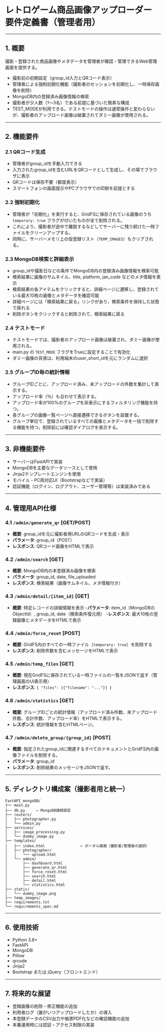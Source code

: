 # レトロゲーム商品画像アップローダー 要件定義書（管理者用）

---

## 1. 概要

撮影・登録された商品画像やメタデータを管理者が確認・管理できるWeb管理画面を提供する。

- 撮影前の初期設定（group\_id入力とQRコード表示）
- 管理者による強制初期化機能（撮影者のセッションを初期化し、一時保存画像を削除）
- MongoDB内の登録済み画像情報の検索
- 撮影者が少人数（1〜3名）である前提に基づいた簡素な構成
- TEST_MODEが利用できる。テストモードの操作は通常操作と変わらないが、撮影者のアップロード画像は破棄されてダミー画像が使用される。
---

## 2. 機能要件

### 2.1 QRコード生成

- 管理者がgroup_idを手動入力できる
- 入力されたgroup_idを含むURLをQRコードとして生成し、その場でブラウザに表示
- QRコードは保存不要（都度表示）
- スマートフォンの画面提示やPCブラウザでの印刷を前提とする

### 2.2 強制初期化

- 管理者が「初期化」を実行すると、GridFSに保存されている画像のうち `temporary: true` フラグが付いたものが全て削除される。
- これにより、撮影者が途中で離脱するなどしてサーバーに残り続けた一時ファイルをクリーンアップする。
- 同時に、サーバーメモリ上の仮登録リスト（`TEMP_IMAGES`）もクリアされる。

### 2.3 MongoDB検索と詳細表示

- group_idや撮影日などの条件でMongoDB内の登録済み画像情報を検索可能
- 検索結果に画像のサムネイル、title, platform, jan_code などのメタ情報を表示
- 検索結果の各アイテムをクリックすると、詳細ページに遷移し、登録されている最大10枚の画像とメタデータを確認可能
- 詳細ページには「検索結果に戻る」リンクがあり、検索条件を保持した状態で戻れる
- 削除ボタンをクリックすると削除されて、検索結果に戻る

### 2.4 テストモード
- テストモードでは、撮影者のアップロード画像は破棄され、ダミー画像が使用される。
- main.py の `TEST_MODE` フラグをTrueに設定することで有効化
- ダミー画像の背景は、利用端末のuser_short_idを元にランダムに選択

### 2.5 グループID毎の統計情報
- グループIDごとに、アップロード済み、未アップロードの件数を集計して表示する。
- アップロード率（％）も合わせて表示する。
- アップロード率が100%のグループを非表示にするフィルタリング機能を持つ。
- 各グループの画像一覧ページへ直接遷移できるボタンを設置する。
- グループ単位で、登録されているすべての画像とメタデータを一括で削除する機能を持つ。削除前には確認ダイアログを表示する。

---

## 3. 非機能要件

- サーバーはFastAPIで実装
- MongoDBを主要なデータソースとして使用
- Jinja2テンプレートエンジンを使用
- モバイル・PC両対応UI（Bootstrapなどで実装）
- 認証機能（ログイン、ログアウト、ユーザー管理等）は実装済みである


---

## 4. 管理用API仕様

### 4.1 `/admin/generate_qr` [GET/POST]

- **概要**: group_idを元に撮影者用URLのQRコードを生成・表示
- **パラメータ**: group_id（POST）
- **レスポンス**: QRコード画像をHTMLで表示

### 4.2 `/admin/search` [GET]

- **概要**: MongoDB内の本登録済み画像を検索
- **パラメータ**: group_id, date, file_uploaded
- **レスポンス**: 検索結果（画像サムネイル、メタ情報付き）

### 4.3  `/admin/detail/{item_id}` [GET]

- **概要**: 特定レコードの詳細情報を表示
-**パラメータ**: item_id（MongoDBのObjectId）, group_id, date（検索条件復元用）
-**レスポンス**: 最大10枚の登録画像とメタデータをHTMLで表示

### 4.4 `/admin/force_reset` [POST]

- **概要**: GridFS内のすべての一時ファイル（`temporary: true`）を削除する
- **レスポンス**: 削除件数を含むメッセージをHTMLで表示

### 4.5 `/admin/temp_files` [GET]

- **概要**: 現在GridFSに保存されている一時ファイルの一覧をJSONで返す（管理画面のUI表示用）
- **レスポンス**: `{ "files": [{"filename": "..."}] }`

### 4.6 `/admin/statistics` [GET]

- **概要**: グループIDごとの統計情報（アップロード済み件数、未アップロード件数、合計件数、アップロード率）をHTMLで表示する。
- **レスポンス**: 統計情報を含むHTMLページ。

### 4.7 `/admin/delete_group/{group_id}` [POST]

- **概要**: 指定されたgroup_idに関連するすべてのドキュメントとGridFS内の画像ファイルを削除する。
- **パラメータ**: group_id
- **レスポンス**: 削除結果のメッセージをJSONで返す。

---

## 5. ディレクトリ構成案（撮影者用と統一）

```
FastAPI_mongoDB/
├── main.py
├── db.py     ← MongoDB接続設定
├── routers/
│   ├── photographer.py
│   └── admin.py
├── services/
│   ├── image_processing.py
│   └── dummy_image.py
├── templates/
│   ├── index.html                ← ポータル画面（撮影者/管理者の選択）
│   ├── photographer/
│   │   └── upload.html
│   └── admin/
│       ├── dashboard.html
│       ├── generate_qr.html
│       ├── force_reset.html
│       ├── search.html
│       ├── detail.html
│       └── statistics.html
├── static/
│   └── dummy_image.png
├── temp_images/
├── requirements.txt
└── requirements_spec.md
```

---

## 6. 使用技術

- Python 3.8+
- FastAPI
- MongoDB
- Pillow
- qrcode
- Jinja2
- Bootstrap または jQuery（フロントエンド）


---

## 7. 将来的な展望

- 登録画像の削除・修正機能の追加
- 利用者ログ（誰がいつアップロードしたか）の導入
- 本登録データのCSV出力や帳票PDF化などの確認機能の追加
- 本番運用時には認証・アクセス制限の実装
